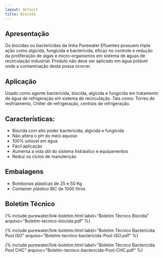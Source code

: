 ```yaml
---
layout: default
title: Biocida
---
```


## Apresentação
Os biocidas ou bactericidas da linha Purewater Efluentes possuem tripla ação como algicida, fungicida e bactericida, eficaz no controle e redução da proliferação de algas e micro-organismos em sistema de águas de recirculação industrial.
Produto não deve ser aplicado em água potável onde a contaminação desta possa ocorrer. 

## Aplicação
Usado como agente bactericida, biocida, algicida e fungicida em tratamento de água de refrigeração em sistema de recirculação.
Tais como: Torres de resfriamento, Chiller de refrigeração, centrais de refrigeração.

## Características:

- Biocida com alto poder bactericida, algicida e fungicida
- Não altera o pH do meio aquoso
- 100% solúvel em água
- Fácil aplicação
- Aumenta a vida útil do sistema hidráulico e equipamentos
- Reduz os ciclos de manutenção

## Embalagens

- Bombonas plásticas de 25 e 50 Kg
- Container plástico IBC de 1000 litros

## Boletim Técnico

{% include purewater/link-boletim.html 
   label="Boletim Técnico Biocida" 
   arquivo="Boletim-tecnico-biocida.pdf" %}

{% include purewater/link-boletim.html 
   label="Boletim Técnico Bactericida Pool ISO" 
   arquivo="Boletim-tecnico-bactericida-Pool-ISO.pdf" %}

{% include purewater/link-boletim.html 
   label="Boletim Técnico Bactericida Pool CHC" 
   arquivo="Boletim-tecnico-bactericida-Pool-CHC.pdf" %}
